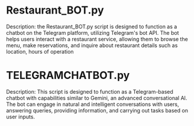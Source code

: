 # Restaurant_BOT.py
Description: the Restaurant_BOT.py script is designed to function as a chatbot on the Telegram platform, utilizing Telegram's bot API. The bot helps users interact with a restaurant service, allowing them to browse the menu, make reservations, and inquire about restaurant details such as location, hours of operation
# TELEGRAMCHATBOT.py 
Description: This script is designed to function as a Telegram-based chatbot with capabilities similar to Gemini, an advanced conversational AI. The bot can engage in natural and intelligent conversations with users, answering queries, providing information, and carrying out tasks based on user inputs.
